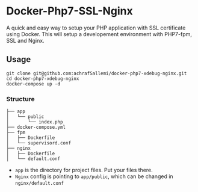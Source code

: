 # Docker-Php7-SSL-Nginx

A quick and easy way to setup your PHP application with SSL certificate using Docker. This will setup a developement environment with PHP7-fpm, SSL and Nginx.

## Usage
~~~
git clone git@github.com:achrafSallemi/docker-php7-xdebug-nginx.git
cd docker-php7-xdebug-nginx
docker-compose up -d
~~~

### Structure

~~~
├── app
│   └── public
│       └── index.php
├── docker-compose.yml
├── fpm
│   ├── Dockerfile
│   └── supervisord.conf
├── nginx
│   ├── Dockerfile
│   └── default.conf
~~~

- `app` is the directory for project files. Put your files there.
- `Nginx` config is pointing to `app/public`, which can be changed in `nginx/default.conf`
